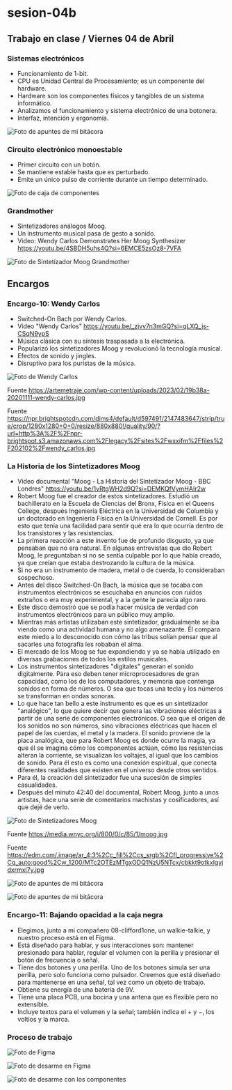# sesion-04b

## Trabajo en clase / Viernes 04 de Abril

### Sistemas electrónicos

- Funcionamiento de 1-bit.
- CPU es Unidad Central de Procesamiento; es un componente del hardware.
- Hardware son los componentes físicos y tangibles de un sistema informático.
- Analizamos el funcionamiento y sistema electrónico de una botonera.
- Interfaz, intención y ergonomía.

![Foto de apuntes de mi bitácora](./archivos/tme-sesion04b-01.jpeg)

### Circuito electrónico monoestable

- Primer circuito con un botón.
- Se mantiene estable hasta que es perturbado.
- Emite un único pulso de corriente durante un tiempo determinado.

![Foto de caja de componentes](./archivos/tme-sesion04b-componentes.jpeg)

### Grandmother

- Sintetizadores análogos Moog.
- Un instrumento musical pasa de gesto a sonido.
- Video: Wendy Carlos Demonstrates Her Moog Synthesizer <https://youtu.be/4SBDH5uhs4Q?si=6EMCE5zsOz8-7VFA>

![Foto de Sintetizador Moog Grandmother](./archivos/tme-sesion04b-02.jpeg)

## Encargos

### Encargo-10: Wendy Carlos

- Switched-On Bach por Wendy Carlos.
- Video "Wendy Carlos" <https://youtu.be/_zjvv7n3mGQ?si=qLXQ_js-CSqN9ypS>
- Música clásica con su síntesis traspasada a la electrónica.
- Popularizó los sintetizadores Moog y revolucionó la tecnología musical.
- Efectos de sonido y jingles.
- Disruptivo para los puristas de la música.

![Foto de Wendy Carlos](./archivos/tme-sesion04b-wendy.jpeg)

Fuente <https://artemetraje.com/wp-content/uploads/2023/02/19b38a-20201111-wendy-carlos.jpg>

Fuente <https://npr.brightspotcdn.com/dims4/default/d597491/2147483647/strip/true/crop/1280x1280+0+0/resize/880x880!/quality/90/?url=http%3A%2F%2Fnpr-brightspot.s3.amazonaws.com%2Flegacy%2Fsites%2Fwxxifm%2Ffiles%2F202102%2Fwendy_carlos.jpg>

### La Historia de los Sintetizadores Moog

- Video documental "Moog - La Historia del Sintetizador Moog - BBC Londres" <https://youtu.be/1vRtgWH2d9Q?si=DEMKQfVymHAIr2w>
- Robert Moog fue el creador de estos sintetizadores. Estudió un bachillerato en la Escuela de Ciencias del Bronx, Física en el Queens College, después Ingeniería Eléctrica en la Universidad de Columbia y un doctorado en Ingeniería Física en la Universidad de Cornell. Es por esto que tenía una facilidad para sentir qué era lo que ocurría dentro de los transistores y las resistencias.
- La primera reacción a este invento fue de profundo disgusto, ya que pensaban que no era natural. En algunas entrevistas que dio Robert Moog, le preguntaban si no se sentía culpable por lo que había creado, ya que creían que estaba destrozando la cultura de la música.
- Si no era un instrumento de madera, metal o de cuerda, lo consideraban sospechoso.
- Antes del disco Switched-On Bach, la música que se tocaba con instrumentos electrónicos se escuchaba en anuncios con ruidos extraños o era muy experimental, y a la gente le parecía algo raro.
- Este disco demostró que se podía hacer música de verdad con instrumentos electrónicos para un público muy amplio.
- Mientras más artistas utilizaban este sintetizador, gradualmente se iba viendo como una actividad humana y no algo amenazante. Él compara este miedo a lo desconocido con cómo las tribus solían pensar que al sacarles una fotografía les robaban el alma.
- El mercado de los Moog se fue expandiendo y ya se había utilizado en diversas grabaciones de todos los estilos musicales.
- Los instrumentos sintetizadores "digitales" generan el sonido digitalmente. Para eso deben tener microprocesadores de gran capacidad, como los de los computadores, y memoria que contenga sonidos en forma de números. O sea que tocas una tecla y los números se transforman en ondas sonoras.
- Lo que hace tan bello a este instrumento es que es un sintetizador "analógico", lo que quiere decir que genera las vibraciones eléctricas a partir de una serie de componentes electrónicos. O sea que el origen de los sonidos no son números, sino vibraciones eléctricas que hacen el papel de las cuerdas, el metal y la madera. El sonido proviene de la placa analógica, que para Robert Moog es donde ocurre la magia, ya que él se imagina cómo los componentes actúan, cómo las resistencias alteran la corriente, se visualizan los voltajes, al igual que los cambios de sonido. Para él esto es como una conexión espiritual, que conecta diferentes realidades que existen en el universo desde otros sentidos.
- Para él, la creación del sintetizador fue una sucesión de simples casualidades.
- Después del minuto 42:40 del documental, Robert Moog, junto a unos artistas, hace una serie de comentarios machistas y cosificadores, así que dejé de verlo.

![Foto de Sintetizadores Moog](./archivos/tme-sesion04b-moog.jpeg)

Fuente <https://media.wnyc.org/i/800/0/c/85/1/moog.jpg>

Fuente <https://edm.com/.image/ar_4:3%2Cc_fill%2Ccs_srgb%2Cfl_progressive%2Cq_auto:good%2Cw_1200/MTc2OTEzMTgxODQ1NzU5NTcx/cbkkt9otkxlgyjdxrmxl7y.jpg>

![Foto de apuntes de mi bitácora](./archivos/tme-sesion04b-03.jpeg)

![Foto de apuntes de mi bitácora](./archivos/tme-sesion04b-04.jpeg)

### Encargo-11: Bajando opacidad a la caja negra

- Elegimos, junto a mi compañero 08-clifford1one, un walkie-talkie, y nuestro proceso está en el Figma.
- Está diseñado para hablar, y sus interacciones son: mantener presionado para hablar, regular el volumen con la perilla y presionar el botón de frecuencia o señal.
- Tiene dos botones y una perilla. Uno de los botones simula ser una perilla, pero solo funciona como pulsador. Creemos que está diseñado para mantenerse en una señal, tal vez como un objeto de trabajo.
- Obtiene su energía de una batería de 9V.
- Tiene una placa PCB, una bocina y una antena que es flexible pero no extensible.
- Incluye textos para el volumen y la señal; también indica el + y −, los voltios y la marca.

### Proceso de trabajo

![Foto de Figma](./archivos/tme-sesion04b-foto33.png)

![Foto de desarme en Figma](./archivos/tme-sesion04b-foto34.png)

![Foto de desarme con los componentes](./archivos/tme-sesion04b-foto35.jpeg)
